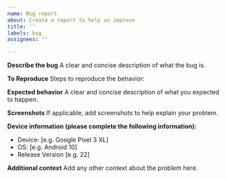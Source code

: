 ```yaml
---
name: Bug report
about: Create a report to help us improve
title: ''
labels: bug
assignees: ''

---
```


**Describe the bug**
A clear and concise description of what the bug is.

**To Reproduce**
Steps to reproduce the behavior:

**Expected behavior**
A clear and concise description of what you expected to happen.

**Screenshots**
If applicable, add screenshots to help explain your problem.

**Device information (please complete the following information):**
 - Device: [e.g. Google Pixel 3 XL]
 - OS: [e.g. Android 10]
 - Release Version [e.g. 22]

**Additional context**
Add any other context about the problem here.
